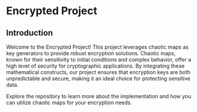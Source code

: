 # Encrypted Project

## Introduction

Welcome to the Encrypted Project! This project leverages chaotic maps as key generators to provide robust encryption solutions. Chaotic maps, known for their sensitivity to initial conditions and complex behavior, offer a high level of security for cryptographic applications. By integrating these mathematical constructs, our project ensures that encryption keys are both unpredictable and secure, making it an ideal choice for protecting sensitive data.

Explore the repository to learn more about the implementation and how you can utilize chaotic maps for your encryption needs.

